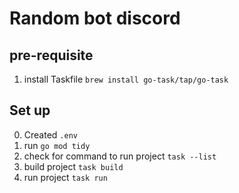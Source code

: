<h1>Random bot discord</h1>

<h2>pre-requisite</h2>

1. install Taskfile `brew install go-task/tap/go-task`


<h2>Set up</h2>

0. Created `.env` 
1. run `go mod tidy`
2. check for command to run project
```task --list```
3. build project `task build`
4. run project `task run`


